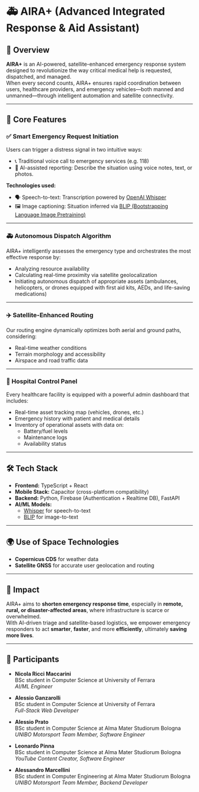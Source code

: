 # 🚑 AIRA+ (Advanced Integrated Response & Aid Assistant)

## 🚨 Overview

**AIRA+** is an AI-powered, satellite-enhanced emergency response system designed to revolutionize the way critical medical help is requested, dispatched, and managed.  
When every second counts, AIRA+ ensures rapid coordination between users, healthcare providers, and emergency vehicles—both manned and unmanned—through intelligent automation and satellite connectivity.

---

## 🧠 Core Features

### ✅ Smart Emergency Request Initiation
Users can trigger a distress signal in two intuitive ways:
- 📞 Traditional voice call to emergency services (e.g. 118)
- 🤖 AI-assisted reporting: Describe the situation using voice notes, text, or photos.

**Technologies used:**
- 🗣️ Speech-to-text: Transcription powered by [OpenAI Whisper](https://github.com/openai/whisper)
- 🖼️ Image captioning: Situation inferred via [BLIP (Bootstrapping Language Image Pretraining)](https://huggingface.co/Salesforce/blip-image-captioning-base)

---

### 🚑 Autonomous Dispatch Algorithm
AIRA+ intelligently assesses the emergency type and orchestrates the most effective response by:
- Analyzing resource availability
- Calculating real-time proximity via satellite geolocalization
- Initiating autonomous dispatch of appropriate assets (ambulances, helicopters, or drones equipped with first aid kits, AEDs, and life-saving medications)

---

### ✈️ Satellite-Enhanced Routing
Our routing engine dynamically optimizes both aerial and ground paths, considering:
- Real-time weather conditions
- Terrain morphology and accessibility
- Airspace and road traffic data

---

### 🏥 Hospital Control Panel
Every healthcare facility is equipped with a powerful admin dashboard that includes:
- Real-time asset tracking map (vehicles, drones, etc.)
- Emergency history with patient and medical details
- Inventory of operational assets with data on:
  - Battery/fuel levels
  - Maintenance logs
  - Availability status

---

## 🛠️ Tech Stack

- **Frontend:** TypeScript + React  
- **Mobile Stack:** Capacitor (cross-platform compatibility)  
- **Backend:** Python, Firebase (Authentication + Realtime DB), FastAPI  
- **AI/ML Models:**
  - [Whisper](https://github.com/openai/whisper) for speech-to-text  
  - [BLIP](https://huggingface.co/Salesforce/blip-image-captioning-base) for image-to-text

---

## 🌍 Use of Space Technologies

- **Copernicus CDS** for weather data  
- **Satellite GNSS** for accurate user geolocation and routing

---

## 🎯 Impact

AIRA+ aims to **shorten emergency response time**, especially in **remote, rural, or disaster-affected areas**, where infrastructure is scarce or overwhelmed.  
With AI-driven triage and satellite-based logistics, we empower emergency responders to act **smarter**, **faster**, and more **efficiently**, ultimately **saving more lives**.

---

## 👥 Participants

- **Nicola Ricci Maccarini**  
  BSc student in Computer Science at University of Ferrara  
  *AI/ML Engineer*

- **Alessio Ganzarolli**  
  BSc student in Computer Science at University of Ferrara  
  *Full-Stack Web Developer*

- **Alessio Prato**  
  BSc student in Computer Science at Alma Mater Studiorum Bologna  
  *UNIBO Motorsport Team Member, Software Engineer*

- **Leonardo Pinna**  
  BSc student in Computer Science at Alma Mater Studiorum Bologna  
  *YouTube Content Creator, Software Engineer*

- **Alessandro Marcellini**  
  BSc student in Computer Engineering at Alma Mater Studiorum Bologna  
  *UNIBO Motorsport Team Member, Backend Developer*
